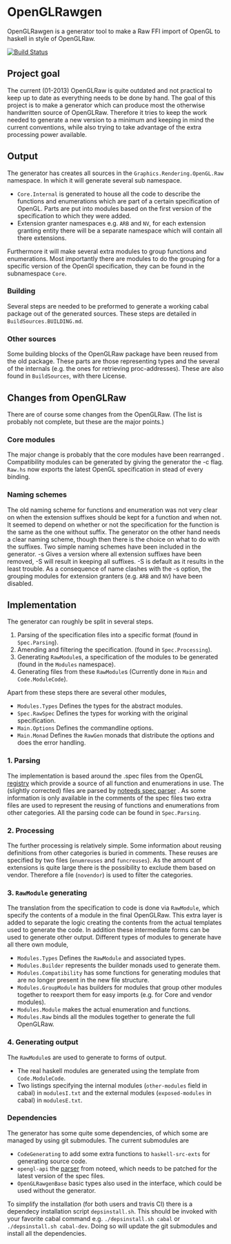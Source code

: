# OpenGLRawgen

OpenGLRawgen is a generator tool to make a Raw FFI import of OpenGL to
haskell in style of OpenGLRaw.

[![Build Status](https://travis-ci.org/Laar/OpenGLRawgen.png)](https://travis-ci.org/Laar/OpenGLRawgen)

## Project goal

The current (01-2013) OpenGLRaw is quite outdated and not practical to
keep up to date as everything needs to be done by hand. The goal of this
project is to make a generator which can produce most the otherwise
handwritten source of OpenGLRaw. Therefore it tries to keep the work
needed to generate a new version to a minimum and keeping in mind the
current conventions, while also trying to take advantage of the extra
processing power available.

## Output
The generator has creates all sources in the
`Graphics.Rendering.OpenGL.Raw` namespace. In which it will generate
several sub namespace.

* `Core.Internal` is generated to house all the code to describe the
  functions and enumerations which are part of a certain
  specification of OpenGL. Parts are put into modules based on the
  first version of the specification to which they were added.
* Extension granter namespaces e.g. `ARB` and `NV`, for each extension
  granting entity there will be a separate namespace which will
  contain all there extensions.

Furthermore it will make several extra modules to group functions and
enumerations. Most importantly there are modules to do the grouping for
a specific version of the OpenGl specification, they can be found in the
subnamespace `Core`.

### Building
Several steps are needed to be preformed to generate a working cabal
package out of the generated sources. These steps are detailed in
`BuildSources.BUILDING.md`.

### Other sources
Some building blocks of the OpenGLRaw package have been reused from the
old package. These parts are those representing types and the several of
the internals (e.g. the ones for retrieving proc-addresses). These are
also found in `BuildSources`, with there License.

## Changes from OpenGLRaw
There are of course some changes from the OpenGLRaw. (The list is
probably not complete, but these are the major points.)

### Core modules
The major change is probably that the core modules have been rearranged
. Compatibility modules can be generated by giving the generator the -c
flag. `Raw.hs` now exports the latest OpenGL specification in stead of
every binding.

### Naming schemes
The old naming scheme for functions and enumeration was not very clear
on when the extension suffixes should be kept for a function and when
not. It seemed to depend on whether or not the specification for the
function is the same as the one without suffix.
The generator on the other hand needs a clear naming scheme, though
then there is the choice on what to do with the suffixes. Two simple
naming schemes have been included in the generator. -s Gives a version
where all extension suffixes have been removed, -S will result in
keeping all suffixes. -S is default as it results in the least trouble.
As a consequence of name clashes with the -s option, the grouping
modules for extension granters (e.g. `ARB` and `NV`) have been
disabled.

## Implementation
The generator can roughly be split in several steps.

1. Parsing of the specification files into a specific format (found in
   `Spec.Parsing`).
2. Amending and filtering the specification. (found in 
   `Spec.Processing`).
3. Generating `RawModule`s, a specification of the modules to be 
   generated  (found in the `Modules` namespace).
4. Generating files from these `RawModule`s
   (Currently done in `Main` and `Code.ModuleCode`).

Apart from these steps there are several other modules,

* `Modules.Types` Defines the types for the abstract modules.
* `Spec.RawSpec` Defines the types for working with the original
  specification.
* `Main.Options` Defines the commandline options.
* `Main.Monad` Defines the `RawGen` monads that distribute the options
  and does the error handling.

### 1. Parsing
The implementation is based around the .spec files from the OpenGL
[registry][] which provide a source of all function and enumerations in
use. The (slightly corrected) files are parsed by [noteeds spec parser][parser]
. As some information is only available in the comments of the spec
files two extra files are used to represent the reusing of functions and
enumerations from other categories. All the parsing code can be found in
`Spec.Parsing`.

[registry]: http://www.opengl.org/registry/#specfiles
[parser]: https://raw.github.com/noteed/opengl-api

### 2. Processing
The further processing is relatively simple. Some information about
reusing definitions from other categories is buried in comments. These
reuses are specified by two files (`enumreuses` and `funcreuses`). As
the amount of extensions is quite large there is the possibility to
exclude them based on vendor. Therefore a file (`novendor`) is used to
filter the categories.


### 3. `RawModule` generating
The translation from the specification to code is done via `RawModule`,
which specify the contents of a module in the final OpenGLRaw. This
extra layer is added to separate the logic creating the contents from
the actual templates used to generate the code. In addition these
intermediate forms can be used to generate other output. Different
types of modules to generate have all there own module,

* `Modules.Types` Defines the `RawModule` and associated types.
* `Modules.Builder` represents the builder monads used to generate them.
* `Modules.Compatibility` has some functions for generating modules
   that are no longer present in the new file structure.
* `Modules.GroupModule` has builders for modules that group other
   modules together to reexport them for easy imports (e.g. for Core
   and vendor modules).
* `Modules.Module` makes the actual enumeration and functions.
* `Modules.Raw` binds all the modules together to generate the full
  OpenGLRaw.

### 4. Generating output
The `RawModule`s are used to generate to forms of output.

* The real haskell modules are generated using the template from 
  `Code.ModuleCode`.
* Two listings specifying the internal modules (`other-modules` field
  in cabal) in `modulesI.txt` and the external modules
  (`exposed-modules` in cabal) in `modulesE.txt`.


### Dependencies
The generator has some quite some dependencies, of which some are
managed by using git submodules. The current submodules are

* `CodeGenerating` to add some extra functions to `haskell-src-exts` for
  generating source code.
* `opengl-api` the [parser][parser] from noteed, which needs to be
  patched for the latest version of the spec files.
* `OpenGLRawgenBase` basic types also used in the interface, which could
  be used without the generator.

To simplify the installation (for both
users and travis CI) there is a dependecy installation script 
`depsinstall.sh`. This should be invoked with your favorite cabal
command e.g. `./depsinstall.sh cabal` or `./depsinstall.sh cabal-dev`.
Doing so will update the git submodules and install all the
dependencies.
